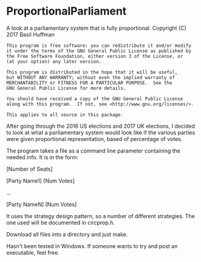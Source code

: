 # ProportionalParliament
A look at a parliamentary system that is fully proportional.
    Copyright (C) 2017 Basil Huffman

    This program is free software: you can redistribute it and/or modify
    it under the terms of the GNU General Public License as published by
    the Free Software Foundation, either version 3 of the License, or
    (at your option) any later version.

    This program is distributed in the hope that it will be useful,
    but WITHOUT ANY WARRANTY; without even the implied warranty of
    MERCHANTABILITY or FITNESS FOR A PARTICULAR PURPOSE.  See the
    GNU General Public License for more details.

    You should have received a copy of the GNU General Public License
    along with this program.  If not, see <http://www.gnu.org/licenses/>.

    This applies to all source in this package.

After going through the 2016 US elections and 2017 UK elections, I decided to look at what a parliamentary
system would look like if the various parties were given proportional representation, based of percentage of
votes.

The program takes a file as a command line parameter containing the needed info. It is in the form:



[Number of Seats]

[Party Name1] [Num Votes]

...

[Party NameN] [Num Votes]



It uses the strategy design pattern, so a number of different strategies. The one used will be documented in circprop.h.

Download all files into a directory and just make.

Hasn't been tested in Windows. If someone wants to try and post an executable, feel free.
